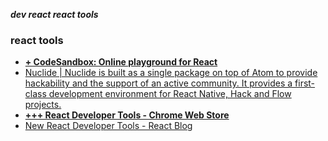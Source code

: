 _**dev react react tools**_

### react tools

- [**+ CodeSandbox: Online playground for React**](https://codesandbox.io/)
- [Nuclide | Nuclide is built as a single package on top of Atom to provide hackability and the support of an active community. It provides a first-class development environment for React Native, Hack and Flow projects.](https://nuclide.io/)
- [**+++ React Developer Tools - Chrome Web Store**](https://chrome.google.com/webstore/detail/react-developer-tools/fmkadmapgofadopljbjfkapdkoienihi)
- [New React Developer Tools - React Blog](https://facebook.github.io/react/blog/2015/09/02/new-react-developer-tools.html)
